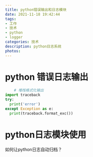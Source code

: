 ```yaml
---
title: python错误输出和日志模块
date: 2021-11-18 19:42:44
tags:
- 工作
- 技术
- python
- logger
categories: 技术
description: python日志系统
photos:
---
```


# python 错误日志输出  

```python
	# 堆栈格式化输出
import traceback
try:
  print('error')
except Exception as e:
  print(traceback.format_exc())
```

# python日志模块使用  

如何让python日志自动归档？

